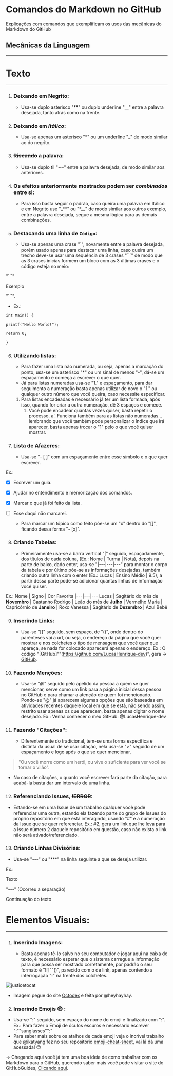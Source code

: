 # Comandos do Markdown no GitHub
 Explicações com comandos que exemplificam os usos das mecânicas do Markdown do GitHub

 ## Mecânicas da Linguagem
---
# Texto
***
1. ### Deixando em **Negrito**:
   * Usa-se duplo asterisco "**" ou duplo underline "__" entre a palavra desejada, tanto atrás como na frente.
1. ### Deixando em _Itálico_:
   * Usa-se apenas um asterisco "*" ou um underline "_" de modo similar ao do negrito.
1. ### ~~Riscando~~ a palavra:
   * Usa-se duplo til "~~" entre a palavra desejada, de modo similar aos anteriores.
1. ### Os efeitos anteriormente mostrados podem ser ~~_**combinados**_~~ entre si:
   * Para isso basta seguir o padrão, caso queira uma palavra em Itálico e em Negrito use "_**" ou "*__" de modo similar aos outros exemplo, entre a palavra desejada, segue a mesma lógica para as demais combinações.
1. ### Destacando uma linha de `Código`:
   * Usa-se apenas uma crase "`", novamente entre a palavra desejada, porém usado apenas para destacar uma linha, caso queira um trecho deve-se usar uma sequência de 3 crases "```" de modo que as 3 crases inicias formem um bloco com as 3 últimas crases e o código esteja no meio:

"```"

Exemplo

"```".

* Ex.: 
```
int Main() {

printf("Hello World!");

return 0;

}
```

6. ### Utilizando listas:
   * Para fazer uma lista não numerada, ou seja, apenas a marcação do ponto, usa-se um asterisco "*" ou um sinal de menos "-", dá-se um espaçamento e começa a escrever o que quer.
   * Já para listas numeradas usa-se "1." e espaçamento, para dar seguimento a numeração basta apenas utilizar de novo o "1." ou qualquer outro número que você queira, caso necessite especificar.
   1. Para listas encadeadas é necessário já ter um lista formada, após isso, quando for criar a outra numeração, dê 3 espaços e comece.
      1. Você pode encadear quantas vezes quiser, basta repetir o processo.
          a'. Funciona também para as listas não numeradas... lembrando que você também pode personalizar o índice que irá aparecer, basta apenas trocar o "1" pelo o que você quiser mostrar.

1. ### Lista de Afazeres:
   * Usa-se "- [ ]" com um espaçamento entre esse símbolo e o que quer escrever.

Ex.:
- [x] Escrever um guia.
- [x] Ajudar no entendimento e memorização dos comandos.
- [x] Marcar o que já foi feito da lista.
- [ ] Esse daqui não marcarei.

   * Para marcar um tópico como feito põe-se um "x" dentro do "[]", ficando dessa forma "- [x]".

8. ### Criando Tabelas:
   * Primeiramente usa-se a barra vertical "|" seguido, espaçadamente, dos títulos de cada coluna, (Ex.: Nome | Turma | Nota), depois na parte de baixo, dado enter, usa-se "|---|---|---" para montar o corpo da tabela e por último põe-se as informações desejadas, também criando outra linha com o enter (Ex.: Lucas | Ensino Médio | 9.5), a partir dessa parte pode-se adicionar quantas linhas de informação você quiser.

Ex.:
Nome | Signo | Cor Favorita
|---|---|---
Lucas | Sagitário do mês de **Novembro** | Castanho
Rodrigo | Leão do mês de **Julho** | Vermelho
Maria | Capricórnio de **Janeiro** | Roxo
Vanessa | Sagitário de **Dezembro** | Azul Bebê

9. ### Inserindo [Links](https://github.com/LucasHenrique-dev/ComandosMarkdownGitHub):
   * Usa-se "[]" seguido, sem espaço, de "()", onde dentro do parênteses vai a url, ou seja, o endereço da página que você quer mostrar e nos colchetes o tipo de mensagem que você quer que apareça, se nada for colocado aparecerá apenas o endereço. Ex.: O código "[GitHub]""(https://github.com/LucasHenrique-dev)", gera -> [GitHub](https://github.com/LucasHenrique-dev).
1. ### Fazendo Menções:
   * Usa-se "@" seguido pelo apelido da pessoa a quem se quer mencionar, serve como um link para a página inicial dessa pessoa no GitHub e para chamar a atenção de quem foi mencionado. Pondo-se "@" já aparecem algumas opções que são baseadas em atividades recentes daquele local em que se está, não sendo assim, restrito usar apenas os que aparecem, basta apenas digitar o nome desejado. Ex.: Venha conhecer o meu GitHub: @LucasHenrique-dev 
1. ### Fazendo "Citações":
   * Diferentemente do tradicional, tem-se uma forma específica e distinta da usual de se usar citação, nela usa-se ">" seguido de um espaçamento e logo após o que se quer mencionar.

> "Ou você morre como um herói, ou vive o suficiente para ver você se tornar o vilão".

* No caso de citações, o quanto você escrever fará parte da citação, para acabá-la basta dar um intervalo de uma linha.
12. ### Referenciando Issues, ~~!ERROR~~:
   * Estando-se em uma Issue de um trabalho qualquer você pode referenciar uma outra, estando ela fazendo parte do grupo de Issues do próprio repositório em que está interagindo, usando "#" e a numeração da Issue que se quer referenciar. Ex.: #2, gera um link que lhe leva para a Issue número 2 daquele repositório em questão, caso não exista o link não será ativado/referenciado.
13. ### Criando Linhas Divisórias:
   * Usa-se "---" ou "***" na linha seguinte a que se deseja utilizar. 

Ex.:

Texto

"---" (Ocorreu a separação)

Continuação do texto

# Elementos Visuais:
---
1. ### Inserindo Imagens:
   * Basta apenas tê-lo salvo no seu computador e jogar aqui na caixa de texto, é necessário esperar que o sistema carregue a informação para que possa ser mostrado corretamente, por padrão o seu formato é "![]""()", parecido com o de link, apenas contendo a interrogação "!" na frente dos colchetes.

![justicetocat](https://user-images.githubusercontent.com/62728919/78955921-1d748200-7ab7-11ea-8538-79efd1697d7a.jpg)

* Imagem pegue do site [Octodex](https://octodex.github.com/) e feita por @heyhayhay.

2. ### Inserindo Emojis 😎 :
  * Usa-se ":" seguido, sem espaço do nome do emoji e finalizado com ":". Ex.: Para fazer o Emoji de óculos escuros é necessário escrever ":""sunglasses"":"
   * Para saber mais sobre os atalhos de cada emoji veja o incrível trabalho que @ikatyang fez no seu repositório [emoji-cheat-sheet](https://github.com/ikatyang/emoji-cheat-sheet), vai lá dá uma acessada! 😉

-> Chegando aqui você já tem uma boa ideia de como trabalhar com os Markdown para o GitHub, querendo saber mais você pode visitar o site do GitHubGuides, [Clicando aqui](https://guides.github.com/features/mastering-markdown/).
